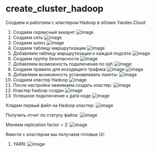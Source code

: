 # create_cluster_hadoop
Создаем и работаем с кластером Hadoop в облаке Yandex.Cloud

1. Создаем сервисный аккаунт
![image](https://github.com/user-attachments/assets/68cc0365-c86e-4dcc-8299-22aaf6efd2b4)
2. Создаем сеть
![image](https://github.com/user-attachments/assets/f22f9f6b-182e-47ab-982d-755ef138ae0c)
3. Создаем шлюз
![image](https://github.com/user-attachments/assets/8e9a65d7-e9cb-47ca-b9b2-a24a87ee6078)
4. Создаем таблицу маршрутизации
![image](https://github.com/user-attachments/assets/25a04594-bb31-4f78-8066-ebb607d78854)
5. Добавляем таблицу маршрутизации к каждой подсети
![image](https://github.com/user-attachments/assets/b7e21d6a-047b-4c19-892d-f5c073e9fc6f)
6. Создаем группу безопасности
![image](https://github.com/user-attachments/assets/d8fa1614-961a-42cb-b794-d09717746094)
7. Добавляем возможность подключения по ssh
![image](https://github.com/user-attachments/assets/5e65c9ac-293c-4255-aaab-363891826435)
8. Создаем правило для исходящего трафика
![image](https://github.com/user-attachments/assets/38a65a00-85d8-4779-aad0-b30176765f37)
![image](https://github.com/user-attachments/assets/acf8fd86-21bf-4125-8b92-0cf92f4fe386)
9. Добавляем возможность устанавливать пакеты:
![image](https://github.com/user-attachments/assets/010b5160-657d-42fd-bb50-7d286f2aebf6)
10. Создаем кластер Hadoop
![image](https://github.com/user-attachments/assets/4b709d0f-4bb1-4e4c-801f-3a206ba8b96f)
11. После настройки нажимаем создать кластер:
![image](https://github.com/user-attachments/assets/39768129-ffbf-4353-ae93-6679248ec904)
12. Кластер hadoop создан
![image](https://github.com/user-attachments/assets/b0d8174c-e237-4ac4-9e25-c3d7b60b9fee)
13. Успешное подключение к дата ноде
![image](https://github.com/user-attachments/assets/149c2bdb-bada-4893-924f-a6e007a2cae1)

Кладем первый файл на Hadoop кластер: 
![image](https://github.com/user-attachments/assets/33260db5-b6ce-459d-af2c-3ed2a7ad39f5)

Получить отчет по статусу файла: 
![image](https://github.com/user-attachments/assets/d2e4d851-a6a1-466f-9881-6d8be0965c92)

Меняем replication factor = 2: 
![image](https://github.com/user-attachments/assets/1b0925ae-b495-4ea5-9040-5d0a330af6a0)

Вместе с кластером мы получаем готовые UI:

1. YARN:
![image](https://github.com/user-attachments/assets/c221065b-845c-4191-8255-e2f126f1f92e)
